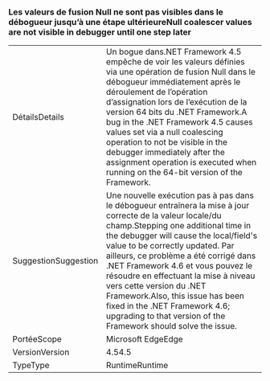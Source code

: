 ### <a name="null-coalescer-values-are-not-visible-in-debugger-until-one-step-later"></a><span data-ttu-id="17e65-101">Les valeurs de fusion Null ne sont pas visibles dans le débogueur jusqu’à une étape ultérieure</span><span class="sxs-lookup"><span data-stu-id="17e65-101">Null coalescer values are not visible in debugger until one step later</span></span>

|   |   |
|---|---|
|<span data-ttu-id="17e65-102">Détails</span><span class="sxs-lookup"><span data-stu-id="17e65-102">Details</span></span>|<span data-ttu-id="17e65-103">Un bogue dans.NET Framework 4.5 empêche de voir les valeurs définies via une opération de fusion Null dans le débogueur immédiatement après le déroulement de l’opération d’assignation lors de l’exécution de la version 64 bits du .NET Framework.</span><span class="sxs-lookup"><span data-stu-id="17e65-103">A bug in the .NET Framework 4.5 causes values set via a null coalescing operation to not be visible in the debugger immediately after the assignment operation is executed when running on the 64-bit version of the Framework.</span></span>|
|<span data-ttu-id="17e65-104">Suggestion</span><span class="sxs-lookup"><span data-stu-id="17e65-104">Suggestion</span></span>|<span data-ttu-id="17e65-105">Une nouvelle exécution pas à pas dans le débogueur entraînera la mise à jour correcte de la valeur locale/du champ.</span><span class="sxs-lookup"><span data-stu-id="17e65-105">Stepping one additional time in the debugger will cause the local/field's value to be correctly updated.</span></span> <span data-ttu-id="17e65-106">Par ailleurs, ce problème a été corrigé dans .NET Framework 4.6 et vous pouvez le résoudre en effectuant la mise à niveau vers cette version du .NET Framework.</span><span class="sxs-lookup"><span data-stu-id="17e65-106">Also, this issue has been fixed in the .NET Framework 4.6; upgrading to that version of the Framework should solve the issue.</span></span>|
|<span data-ttu-id="17e65-107">Portée</span><span class="sxs-lookup"><span data-stu-id="17e65-107">Scope</span></span>|<span data-ttu-id="17e65-108">Microsoft Edge</span><span class="sxs-lookup"><span data-stu-id="17e65-108">Edge</span></span>|
|<span data-ttu-id="17e65-109">Version</span><span class="sxs-lookup"><span data-stu-id="17e65-109">Version</span></span>|<span data-ttu-id="17e65-110">4.5</span><span class="sxs-lookup"><span data-stu-id="17e65-110">4.5</span></span>|
|<span data-ttu-id="17e65-111">Type</span><span class="sxs-lookup"><span data-stu-id="17e65-111">Type</span></span>|<span data-ttu-id="17e65-112">Runtime</span><span class="sxs-lookup"><span data-stu-id="17e65-112">Runtime</span></span>|

